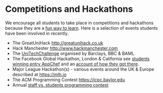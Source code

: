 # Competitions and Hackathons

We encourage all students to take place in competitions and hackathons because they are a [fun way to learn](https://medium.com/@tfogo/hackathons-are-for-beginners-77a9c9c0e000). Here is a selection of events students have been involved in recently.

* The GreatUniHack http://greatunihack.co.uk
* Hack Manchester http://www.hackmanchester.com
* The [UniTechChallenge](http://www.cs.manchester.ac.uk/study/news/full-article/?articleid=1391) organised by Barclays, BBC & BAML
* The Facebook Global Hackathon, London & California see [students winning entry AppChef](https://youtu.be/O_f6nL04N-o) and an [account of how they got there](https://medium.com/hacker-daily/winning-the-facebook-global-hackathon-2014-808d1b3219e4#.c9hu5woao).
* Major League Hackathon(s) - various events around the UK & Europe described at https://mlh.io
* The ACM Programming Contest https://icpc.baylor.edu
* Annual [staff vs. students programming contest](http://www.cs.manchester.ac.uk/about-us/news-and-events/full-article/?articleid=814)
